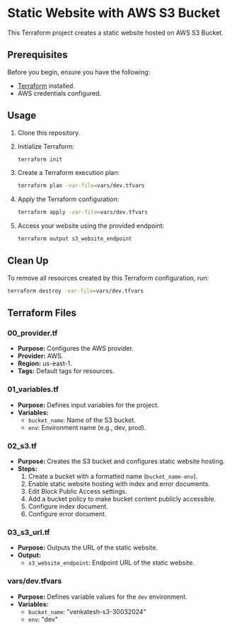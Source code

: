 # Static Website with AWS S3 Bucket

This Terraform project creates a static website hosted on AWS S3 Bucket.


## Prerequisites

Before you begin, ensure you have the following:

- [Terraform](https://www.terraform.io/) installed.
- AWS credentials configured.

## Usage

1. Clone this repository.
2. Initialize Terraform:

    ```sh
    terraform init
    ```

3. Create a Terraform execution plan:

    ```sh
    terraform plan -var-file=vars/dev.tfvars
    ```

4. Apply the Terraform configuration:

    ```sh
    terraform apply -var-file=vars/dev.tfvars
    ```

5. Access your website using the provided endpoint:

    ```sh
    terraform output s3_website_endpoint
    ```

## Clean Up

To remove all resources created by this Terraform configuration, run:

```sh
terraform destroy -var-file=vars/dev.tfvars
```

## Terraform Files

### 00_provider.tf

- **Purpose:** Configures the AWS provider.
- **Provider:** AWS.
- **Region:** us-east-1.
- **Tags:** Default tags for resources.

### 01_variables.tf

- **Purpose:** Defines input variables for the project.
- **Variables:**
  - `bucket_name`: Name of the S3 bucket.
  - `env`: Environment name (e.g., dev, prod).

### 02_s3.tf

- **Purpose:** Creates the S3 bucket and configures static website hosting.
- **Steps:**
  1. Create a bucket with a formatted name (`bucket_name-env`).
  2. Enable static website hosting with index and error documents.
  3. Edit Block Public Access settings.
  4. Add a bucket policy to make bucket content publicly accessible.
  5. Configure index document.
  6. Configure error document.

### 03_s3_url.tf

- **Purpose:** Outputs the URL of the static website.
- **Output:**
  - `s3_website_endpoint`: Endpoint URL of the static website.

### vars/dev.tfvars

- **Purpose:** Defines variable values for the `dev` environment.
- **Variables:**
  - `bucket_name`: "venkatesh-s3-30032024"
  - `env`: "dev"

